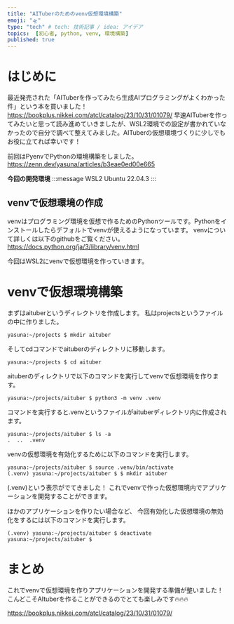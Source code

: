 ```yaml
---
title: "AITuberのためのvenv仮想環境構築"
emoji: "🛸"
type: "tech" # tech: 技術記事 / idea: アイデア
topics:  [初心者, python, venv, 環境構築]
published: true
---
```


# はじめに
最近発売された「AITuberを作ってみたら生成AIプログラミングがよくわかった件」という本を買いました！
https://bookplus.nikkei.com/atcl/catalog/23/10/31/01079/
早速AITuberを作ってみたいと思って読み進めていきましたが、WSL2環境での設定が書かれていなかったので自分で調べて整えてみました。AITuberの仮想環境づくりに少しでもお役に立てれば幸いです！

前回はPyenvでPythonの環境構築をしました。
https://zenn.dev/yasuna/articles/b3eae0ed00e665


**今回の開発環境**
:::message
WSL2
Ubuntu 22.04.3
:::

## venvで仮想環境の作成
venvはプログラミング環境を仮想で作るためのPythonツールです。Pythonをインストールしたらデフォルトでvenvが使えるようになっています。
venvについて詳しくは以下のgithubをご覧ください。
https://docs.python.org/ja/3/library/venv.html

今回はWSL2にvenvで仮想環境を作っていきます。

# venvで仮想環境構築
まずはaituberというディレクトリを作成します。
私はprojectsというファイルの中に作りました。
```
yasuna:~/projects $ mkdir aituber
```
そしてcdコマンドでaituberのディレクトリに移動します。
```
yasuna:~/projects $ cd aituber
```
aituberのディレクトリで以下のコマンドを実行してvenvで仮想環境を作ります。
```
yasuna:~/projects/aituber $ python3 -m venv .venv
```
コマンドを実行すると.venvというファイルがaituberディレクトリ内に作成されます。
```
yasuna:~/projects/aituber $ ls -a
.  ..  .venv
```
venvの仮想環境を有効化するために以下のコマンドを実行します。
```
yasuna:~/projects/aituber $ source .venv/bin/activate
(.venv) yasuna:~/projects/aituber $ $ mkdir aituber
```
(.venv)という表示がでてきました！
これでvenvで作った仮想環境内でアプリケーションを開発することができます。

ほかのアプリケーションを作りたい場合など、
今回有効化した仮想環境の無効化をするには以下のコマンドを実行します。
```
(.venv) yasuna:~/projects/aituber $ deactivate
yasuna:~/projects/aituber $
```

# まとめ
これでvenvで仮想環境を作りアプリケーションを開発する準備が整いました！
こんどこそAItuberを作ることができるのでとても楽しみです🔥🔥🔥

https://bookplus.nikkei.com/atcl/catalog/23/10/31/01079/
